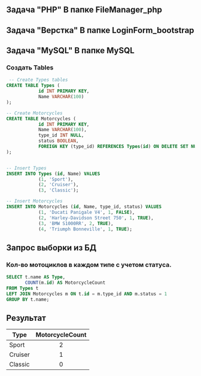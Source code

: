 ## Задача "PHP" В папке FileManager_php
## Задача "Верстка" В папке LoginForm_bootstrap

## Задача "MySQL" В папке MySQL

### Создать Tables
```sql 
 -- Create Types tables
CREATE TABLE Types (
            id INT PRIMARY KEY,
            Name VARCHAR(100)
);

-- Create Motorcycles
CREATE TABLE Motorcycles (
            id INT PRIMARY KEY,
            Name VARCHAR(100),
            type_id INT NULL,
            status BOOLEAN,
            FOREIGN KEY (type_id) REFERENCES Types(id) ON DELETE SET NULL ON UPDATE CASCADE
);


-- Insert Types
INSERT INTO Types (id, Name) VALUES
            (1, 'Sport'),
            (2, 'Cruiser'),
            (3, 'Classic');

-- Insert Motorcycles
INSERT INTO Motorcycles (id, Name, type_id, status) VALUES
            (1, 'Ducati Panigale V4', 1, FALSE),
            (2, 'Harley-Davidson Street 750', 1, TRUE),
            (3, 'BMW S1000RR', 2, TRUE),
            (4, 'Triumph Bonneville', 1, TRUE);
 ```

## Запрос выборки из БД
### Кол-во мотоциклов в каждом типе c учетом статуса.

```sql
SELECT t.name AS Type,
       COUNT(m.id) AS MotorcycleCount
FROM Types t
LEFT JOIN Motorcycles m ON t.id = m.type_id AND m.status = 1
GROUP BY t.name;
```
## Результат
| Type   | MotorcycleCount |
|---------|:---------------:|
| Sport |        2        |
| Cruiser |        1        |
| Classic |        0        |

